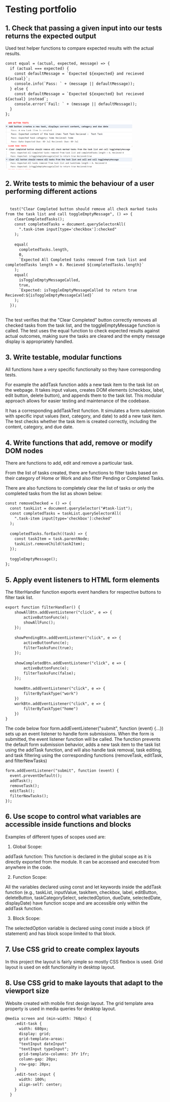 # Testing portfolio

## 1. Check that passing a given input into our tests returns the expected output

Used test helper functions to compare expected results with the actual results.

```
const equal = (actual, expected, message) => {
  if (actual === expected) {
    const defaultMessage = `Expected ${expected} and recieved ${actual}`;
    console.info(`Pass: ` + (message || defaultMessage));
  } else {
    const defaultMessage = `Expected ${expected} but recieved ${actual} instead`;
    console.error(`Fail: ` + (message || defaultMessage));
  }
};
```

<img src="../images/addBtnTest.png" alt="Add Button Test" style="max-width: 400px;">

<img src="../images/clearTest.png" alt="Clear Button Tests" style="max-width: 400px;">

## 2. Write tests to mimic the behaviour of a user performing different actions

```

  test("Clear Completed button should remove all check marked tasks from the task list and call toggleEmptyMessage", () => {
    clearCompletedTasks();
    const completedTasks = document.querySelectorAll(
      ".task-item input[type='checkbox']:checked"
    );

    equal(
      completedTasks.length,
      0,
      `Expected All Completed tasks removed from task list and completedTasks length = 0. Recieved ${completedTasks.length}`
    );
    equal(
      isToggleEmptyMessageCalled,
      true,
      `Expected: isToggleEmptyMessageCalled to return true Recieved:${isToggleEmptyMessageCalled}`
    );
  });


```

The test verifies that the "Clear Completed" button correctly removes all checked tasks from the task list, and the toggleEmptyMessage function is called. The test uses the equal function to check expected results against actual outcomes, making sure the tasks are cleared and the empty message display is appropriately handled.

## 3. Write testable, modular functions

All functions have a very specific functionalty so they have corresponding tests.

For example the addTask function adds a new task item to the task list on the webpage. It takes input values, creates DOM elements (checkbox, label, edit button, delete button), and appends them to the task list. This modular approach allows for easier testing and maintenance of the codebase.

It has a corresponding addTaskTest function. It simulates a form submission with specific input values (text, category, and date) to add a new task item. The test checks whether the task item is created correctly, including the content, category, and due date.

## 4. Write functions that add, remove or modify DOM nodes

There are functions to add, edit and remove a particular task.

From the list of tasks created, there are functions to filter tasks based on their category of Home or Work and also filter Pending or Completed Tasks.

There are also functions to completely clear the list of tasks or only the completed tasks from the list as shown below:

```
const removeChecked = () => {
  const taskList = document.querySelector("#task-list");
  const completedTasks = taskList.querySelectorAll(
    ".task-item input[type='checkbox']:checked"
  );

  completedTasks.forEach((task) => {
    const taskItem = task.parentNode;
    taskList.removeChild(taskItem);
  });

  toggleEmptyMessage();
};
```

## 5. Apply event listeners to HTML form elements

The filterHandler function exports event handlers for respective buttons to filter task list.

```
export function filterHandler() {
    showAllBtn.addEventListener("click", e => {
        activeButtonFunc(e);
        showAllFunc();
    });

    showPendingBtn.addEventListener("click", e => {
        activeButtonFunc(e);
        filterTasksFunc(true);
    });

    showCompletedBtn.addEventListener("click", e => {
        activeButtonFunc(e);
        filterTasksFunc(false);
    });

    homeBtn.addEventListener("click", e => {
        filterByTaskType("work")
    })
    workBtn.addEventListener("click", e => {
        filterByTaskType("home")
    })
}
```

The code below foor form.addEventListener("submit", function (event) {...}) sets up an event listener to handle form submissions. When the form is submitted, the event listener function will be called. The function prevents the default form submission behavior, adds a new task item to the task list using the addTask function, and will also handle task removal, task editing, and task filtering using the corresponding functions (removeTask, editTask, and filterNewTasks)

```
form.addEventListener("submit", function (event) {
  event.preventDefault();
  addTask();
  removeTask();
  editTask();
  filterNewTasks();
});
```

## 6. Use scope to control what variables are accessible inside functions and blocks

Examples of different types of scopes used are:

1. Global Scope:

addTask function: This function is declared in the global scope as it is directly exported from the module. It can be accessed and executed from anywhere in the code.

2. Function Scope:

All the variables declared using const and let keywords inside the addTask function (e.g., taskList, inputValue, taskItem, checkbox, label, editButton, deleteButton, taskCategorySelect, selectedOption, dueDate, selectedDate, displayDate) have function scope and are accessible only within the addTask function.

3. Block Scope:

The selectedOption variable is declared using const inside a block (if statement) and has block scope limited to that block.

## 7. Use CSS grid to create complex layouts

In this project the layout is fairly simple so mostly CSS flexbox is used. Grid layout is used on edit functionality in desktop layout.

## 8. Use CSS grid to make layouts that adapt to the viewport size

Website created with mobile first design layout. The grid template area property is used in media queries for desktop layout.

```
@media screen and (min-width: 760px) {
    .edit-task {
      width: 680px;
      display: grid;
      grid-template-areas:
      "textInput dateInput"
      "textInput typeInput";
      grid-template-columns: 3fr 1fr;
      column-gap: 20px;
      row-gap: 20px;
    }
    .edit-text-input {
      width: 100%;
      align-self: center;
    }
  }
```
